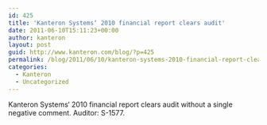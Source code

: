 ```yaml
---
id: 425
title: 'Kanteron Systems‘ 2010 financial report clears audit'
date: 2011-06-10T15:11:23+00:00
author: kanteron
layout: post
guid: http://www.kanteron.com/blog/?p=425
permalink: /blog/2011/06/10/kanteron-systems-2010-financial-report-clears-audit/
categories:
  - Kanteron
  - Uncategorized
---
```

Kanteron Systems‘ 2010 financial report clears audit without a single negative comment. Auditor: S-1577.